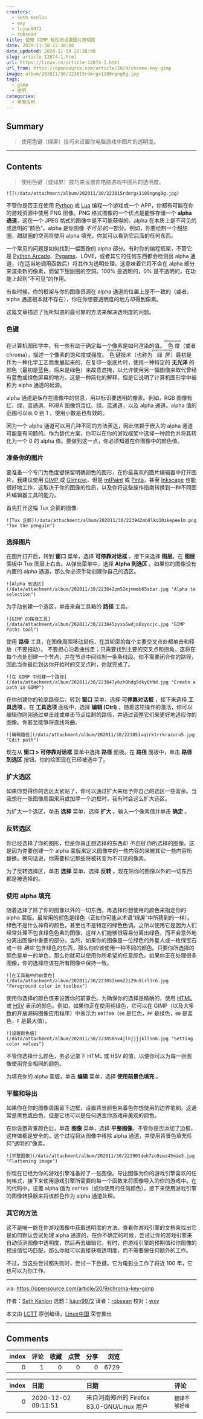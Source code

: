 ```yaml
---
creators:
  - Seth Kenlon
  - wxy
  - lujun9972
  - robsean
title: 使用 GIMP 轻松地设置图片透明度
date: 2020-11-30 22:38:00
date_updated: 2020-11-30 22:38:00
slug: article-12874-1.html
url: https://linux.cn/article-12874-1.html
url_from: https://opensource.com/article/20/9/chroma-key-gimp
image: album/202011/30/223815rdmrgx1109ngng0g.jpg
tags:
  - gimp
  - 透明
categories:
  - 桌面应用
---
```


## Summary

> 使用色键（绿屏）技巧来设置你电脑游戏中图片的透明度。

***

<!-- more -->

## Contents

> 
> 使用色键（或绿屏）技巧来设置你电脑游戏中图片的透明度。
> 
> 
> 

`![](/data/attachment/album/202011/30/223815rdmrgx1109ngng0g.jpg)`

不管你是否正在使用 [Python](https://opensource.com/article/17/10/python-101) 或 [Lua](https://opensource.com/article/17/4/how-program-games-raspberry-pi) 编程一个游戏或一个 APP，你都有可能在你的游戏资源中使用 PNG 图像。PNG 格式图像的一个优点是能够存储一个 **alpha 通道**，这在一个 JPEG 格式的图像中是不可能获得的。alpha 在本质上是不可见的或透明的“颜色”。alpha 是你图像 *不可见* 的一部分。例如，你要绘制一个甜甜圈，甜甜圈的空洞将使用 alpha 填充，你就可以看到它后面的任何东西。

一个常见的问题是如何找到一幅图像的 alpha 部分。有时你的编程框架，不管它是 [Python Arcade](https://opensource.com/article/18/4/easy-2d-game-creation-python-and-arcade)、[Pygame](https://opensource.com/article/17/12/game-framework-python)、LÖVE，或者其它的任何东西都会检测出 alpha 通道，（在适当地调用函数后）将其作为透明处理。这意味着它将不会在 alpha 部分来渲染新的像素，而留下甜甜圈的空洞。100% 是透明的，0% 是不透明的，在功能上起到“不可见”的作用。

有些时候，你的框架与你的图像资源在 alpha 通道的位置上是不一致的（或者，alpha 通道根本就不存在），你在你想要透明度的地方却得到像素。

这篇文章描述了我所知道的最可靠的方法来解决透明度的问题。

### 色键

在计算机图形学中，有一些有助于确定每一个像素是如何渲染的值。<ruby> 色度 <rt>  Chrominance </rt></ruby>（或者 chroma），描述一个像素的饱和度或强度。<ruby> 色键 <rt>  chroma key </rt></ruby>技术（也称为<ruby> 绿屏 <rt>  green screening </rt></ruby>）最初是作为一种化学工艺而发展起来的，在复印一张底片时，使用一种特定的 **无光泽** 的颜色（最初是蓝色，后来是绿色）来故意遮掩，以允许使用另一幅图像来取代曾经有蓝色或绿色屏幕的地方。这是一种简化的解释，但是它说明了计算机图形学中被称为 alpha 通道的起源。

alpha 通道是保存在图像中的信息，用以标识要透明的像素。例如，RGB 图像有红、绿、蓝通道。RGBA 图像包含红、绿、蓝通道，以及 alpha 通道。alpha 值的范围可以从 0 到 1 ，使用小数是也有效的。

因为一个 alpha 通道可以用几种不同的方法表达，因此依赖于嵌入的 alpha 通道可能是有问题的。作为替代方案，你可以在你的游戏框架中选择一种颜色并将其转化为一个 0 的 alpha 值。要做到这一点，你必须知道在你图像中的颜色值。

### 准备你的图片

要准备一个专门为色度键保留明确颜色的图形，在你最喜欢的图片编辑器中打开图片。我建议使用 [GIMP](http://gimp.org) 或 [Glimpse](https://glimpse-editor.github.io)，但是 [mtPaint](https://opensource.com/article/17/2/mtpaint-pixel-art-animated-gifs) 或 [Pinta](https://www.pinta-project.com/)，甚至 [Inkscape](http://inkscape.org) 也能很好地工作，这取决于你的图像的性质，以及你将这些操作指南转换到一种不同图片编辑器工具的能力。

首先打开这幅 Tux 企鹅的图像:

`![Tux 企鹅](/data/attachment/album/202011/30/223942mb8lko10zkepee1m.png "Tux the penguin")`

### 选择图片

在图片打开后，转到 **窗口** 菜单，选择 **可停靠对话框** ，接下来选择 **图层**。在 **图层** 面板中 Tux 图层上右击。从弹出菜单中，选择 **Alpha 到选区** 。如果你的图像没有内置的 alpha 通道，那么你必须手动创建你自己的选区。

`![Alpha 到选区](/data/attachment/album/202011/30/223842pm52mjmmmb65sbar.jpg "Alpha to selection")`

为手动创建一个选区，单击来自工具箱的 **路径** 工具。

`![GIMP 的路径工具](/data/attachment/album/202011/30/223845pyxo6wdjo8xyocjc.jpg "GIMP Paths tool")`

使用 **路径** 工具，在图像周围移动鼠标，在其轮廓的每个主要交叉点处都单击和释放（不要拖动）。 不要担心沿着曲线走；只需要找到主要的交叉点和拐角。这将在每个点处创建一个节点，并在节点中间绘制一条条线段。你不需要闭合你的路径，因此当你最后到达你开始时的交叉点时，你就完成了。

`![在 GIMP 中创建一个路径](/data/attachment/album/202011/30/223847y6zh0hdg9dky8h9d.jpg "Create a path in GIMP")`

在你创建你的轮廓路径后，转到 **窗口** 菜单，选择 **可停靠对话框** ，接下来选择 **工具选项** 。在 **工具选项** 面板中，选择 **编辑 (Ctrl)** 。随着这项操作的激活，你可以编辑你刚刚通过单击线或单击节点绘制的路径，并通过调整它们来更好地适应你的图像。你甚至能够将直线弯曲。

`![编辑路径](/data/attachment/album/202011/30/223851vqtrktrrkrazuru5.jpg "Edit path")`

现在从 **窗口 > 可停靠对话框** 菜单中选择 **路径** 面板。在 **路径** 面板中，单击 **路径到选区** 按钮。你的绘图现在已经被选中了。

### 扩大选区

如果你觉得你的选区太紧贴了，你可以通过扩大来给予你自己的选区一些富余。当我想在一张图像周围采用或加厚一个边框时，我有时会这么扩大选区。

为扩大一个选区，单击 **选择** 菜单，选择 **扩大** 。输入一个像素值并单击 **确定** 。

### 反转选区

你已经选择了你的图形，但是你真正想选择的东西却 *不包括* 你所选择的图像。这是因为你要创建一个 alpha 蒙版来定义图像中的一些内容的来被其它一些内容所替换。换句话说，你需要标记那些将被转变为不可见的像素。

为了反转选择区，单击 **选择** 菜单，选择 **反转** 。现在除你的图像以外的一切东西都是被选择的。

### 使用 alpha 填充

随着选择了除了你的图像以外的一切东西，再选择你想使用的颜色来指定你的 alpha 蒙版。最常用的颜色是绿色（正如你可能从术语“绿屏”中所猜到的一样）。绿色不是什么神奇的颜色，甚至也不是特定的绿色色调。之所以使用它是因为人们经常处理不包含绿色色素的图像，这样人们能够很容易分离出绿色，而不会意外地分离出图像中重要的部分。当然，如果你的图像是一位绿色的外星人或一枚绿宝石或一些 *确实* 包含绿色的东西，那么你应该使用一种不同的颜色。只要你所选择的颜色是单一的单色，那么你就可以使用你所希望的任意颜色。如果你正在处理很多图像，你的选择应该在所有图像中保持一致。

`![在工具箱中的前景色](/data/attachment/album/202011/30/223852kmm22i29u9lrl3r6.jpg "Foreground color in toolbox")`

使用你选择的颜色值来设置你的前景色。为确保你的选择是精确的，使用 [HTML](https://www.w3schools.com/colors/colors_picker.asp) 或 [HSV](https://en.wikipedia.org/wiki/HSL_and_HSV) 表示的颜色。例如，如果你正在使用纯绿色，它可以在 GIMP（以及大多数的开放源码图像应用程序）中表示为 `00ff00`（`00` 是红色，`FF` 是绿色，`00` 是蓝色，`F` 是最大值）。

`![设置颜色值](/data/attachment/album/202011/30/223858nv4jlkjjjjkllsn6.jpg "Setting color values")`

不管你选择什么颜色，务必记录下 HTML 或 HSV 的值，以便你可以为每一张图像使用完全相同的颜色。

为填充你的 alpha 蒙版，单击 **编辑** 菜单，选择 **使用前景色填充** 。

### 平整和导出

如果你在你的图像周围留下边框，设置背景颜色来着色你想使用的边界笔刷。这通常是黑色或白色，但是它也可以是任何适宜你游戏审美观的颜色。

在你设置背景颜色后，单击 **图像** 菜单，选择 **平整图像**。不管你是否添加了边框，这样做都是安全的。这个过程将从图像中移除 alpha 通道，并使用背景色填充任何“透明的”像素。

`![平整图像](/data/attachment/album/202011/30/223903dek7zo9zwz45mie3.jpg "Flattening image")`

你现在已经为你的游戏引擎准备好了一张图像。导出图像为你的游戏引擎喜欢的任何格式，接下来使用游戏引擎所需要的每一个函数来将图像导入的你的游戏中。在的代码中，设置 alpha 值为 `00ff00`（或你使用的任何颜色），接下来使用游戏引擎的图像转换器来将该颜色作为 alpha 通道处理。

### 其它的方法

这不是唯一能在你游戏图像中获取透明度的方法。查看你游戏引擎的文档来找出它是如何默认尝试处理 alpha 通道的，在你不确定的时候，尝试让你的游戏引擎来自动侦测图像中透明度，然后再去编辑它。有时，你游戏引擎的预期值和你图像的预设值恰巧匹配，那么你就可以直接获取透明度，而不需要做任何额外的工作。

不过，当这些尝试都失败时，尝试一下色键。它为电影业工作了将近 100 年，它也可以为你工作。

---

via: <https://opensource.com/article/20/9/chroma-key-gimp>

作者：[Seth Kenlon](https://opensource.com/users/seth) 选题：[lujun9972](https://github.com/lujun9972) 译者：[robsean](https://github.com/robsean) 校对：[wxy](https://github.com/wxy)

本文由 [LCTT](https://github.com/LCTT/TranslateProject) 原创编译，[Linux中国](https://linux.cn/) 荣誉推出

***

## Comments


|   index |   评论 |   收藏 |   点赞 |   分享 |   浏览 |
|--------:|-------:|-------:|-------:|-------:|-------:|
|       0 |      1 |      0 |      0 |      0 |   6729 |

|   index | 日期                | 日期                                       | 评论           |
|--------:|:--------------------|:-------------------------------------------|:---------------|
|       0 | 2020-12-02 09:11:51 | 来自河南郑州的 Firefox 83.0-GNU/Linux 用户 | `翻译不够好哇` |
